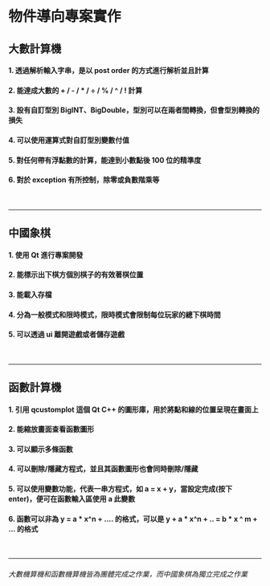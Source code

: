 # 物件導向專案實作

## 大數計算機
#### 1. 透過解析輸入字串，是以 post order 的方式進行解析並且計算
#### 2. 能達成大數的 + / - / * / ÷ / % / ^ / ! 計算
#### 3. 設有自訂型別 BigINT、BigDouble，型別可以在兩者間轉換，但會型別轉換的損失
#### 4. 可以使用運算式對自訂型別變數付值
#### 5. 對任何帶有浮點數的計算，能達到小數點後 100 位的精準度
#### 6. 對於 exception 有所控制，除零或負數階乘等
<br/>

***
## 中國象棋
#### 1. 使用 Qt 進行專案開發
#### 2. 能標示出下棋方個別棋子的有效著棋位置
#### 3. 能載入存檔
#### 4. 分為一般模式和限時模式，限時模式會限制每位玩家的總下棋時間
#### 5. 可以透過 ui 離開遊戲或者儲存遊戲
<br/>

***
## 函數計算機
#### 1. 引用 qcustomplot 這個 Qt C++ 的圖形庫，用於將點和線的位置呈現在畫面上
#### 2. 能縮放畫面查看函數圖形
#### 3. 可以顯示多條函數
#### 4. 可以刪除/隱藏方程式，並且其函數圖形也會同時刪除/隱藏
#### 5. 可以使用變數功能，代表一串方程式，如 a = x + y，當設定完成(按下 enter)，便可在函數輸入區使用 a 此變數
#### 6. 函數可以非為 y = a * x^n + .... 的格式，可以是 y + a * x^n + .. = b * x ^ m + ... 的格式
<br/>

***
###### 大數機算機和函數機算機皆為團體完成之作業，而中國象棋為獨立完成之作業
